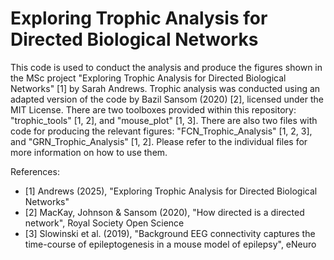 # Exploring Trophic Analysis for Directed Biological Networks
This code is used to conduct the analysis and produce the figures shown in the MSc project "Exploring Trophic Analysis for Directed Biological Networks" [1] by Sarah Andrews.  Trophic analysis was conducted using an adapted version of the code by Bazil Sansom (2020) [2], licensed under the MIT License. There are two toolboxes provided within this repository: "trophic_tools" [1, 2], and "mouse_plot" [1, 3]. There are also two files with code for producing the relevant figures: "FCN_Trophic_Analysis" [1, 2, 3], and "GRN_Trophic_Analysis" [1, 2]. Please refer to the individual files for more information on how to use them.

References:
- [1] Andrews (2025), "Exploring Trophic Analysis for Directed Biological Networks"
- [2] MacKay, Johnson & Sansom (2020), "How directed is a directed network", Royal Society Open Science
- [3] Slowinski et al. (2019), "Background EEG connectivity captures the time-course of epileptogenesis in a mouse model of epilepsy", eNeuro
